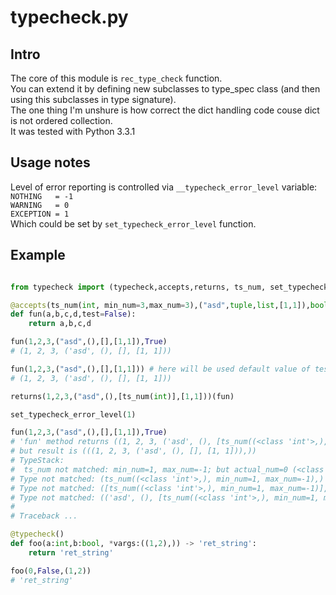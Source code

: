 # typecheck.py


## Intro

The core of this module is `rec_type_check` function.  
You can extend it by defining new subclasses to type_spec class (and then using this subclasses in type signature).  
The one thing I'm unshure is how correct the dict handling code couse dict is not ordered collection.  
It was tested with Python 3.3.1  


## Usage notes

Level of error reporting is controlled via `__typecheck_error_level` variable:  
  `NOTHING   = -1`  
  `WARNING   = 0`  
  `EXCEPTION = 1`  
Which could be set by `set_typecheck_error_level` function.  


## Example

```python

from typecheck import (typecheck,accepts,returns, ts_num, set_typecheck_error_level)

@accepts(ts_num(int, min_num=3,max_num=3),("asd",tuple,list,[1,1]),bool)
def fun(a,b,c,d,test=False):
    return a,b,c,d

fun(1,2,3,("asd",(),[],[1,1]),True)
# (1, 2, 3, ('asd', (), [], [1, 1]))

fun(1,2,3,("asd",(),[],[1,1])) # here will be used default value of test parameter
# (1, 2, 3, ('asd', (), [], [1, 1]))

returns(1,2,3,("asd",(),[ts_num(int)],[1,1]))(fun)

set_typecheck_error_level(1)

fun(1,2,3,("asd",(),[],[1,1]),True)
# 'fun' method returns ((1, 2, 3, ('asd', (), [ts_num((<class 'int'>,), min_num=1, max_num=-1)], [1, 1]))),
# but result is (((1, 2, 3, ('asd', (), [], [1, 1])),))
# TypeStack:
#  ts_num not matched: min_num=1, max_num=-1; but actual_num=0 (<class 'int'>,) to ()
# Type not matched: (ts_num((<class 'int'>,), min_num=1, max_num=-1),) to ()
# Type not matched: ([ts_num((<class 'int'>,), min_num=1, max_num=-1)], [1, 1]) to ([], [1, 1])
# Type not matched: (('asd', (), [ts_num((<class 'int'>,), min_num=1, max_num=-1)], [1, 1]),) to (('asd',(), [], [1, 1]),)
#
# Traceback ...

@typecheck()
def foo(a:int,b:bool, *vargs:((1,2),)) -> 'ret_string':
    return 'ret_string'

foo(0,False,(1,2))
# 'ret_string'

```
